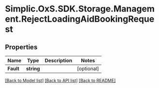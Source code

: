 # Simplic.OxS.SDK.Storage.Management.RejectLoadingAidBookingRequest

## Properties

Name | Type | Description | Notes
------------ | ------------- | ------------- | -------------
**Fault** | **string** |  | [optional] 

[[Back to Model list]](../README.md#documentation-for-models) [[Back to API list]](../README.md#documentation-for-api-endpoints) [[Back to README]](../README.md)

